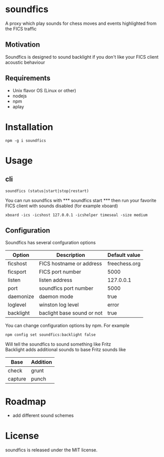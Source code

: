 # soundfics
A proxy which play sounds for chess moves and events highlighted from the FICS traffic
## Motivation
Soundfics is designed to sound backlight&nbsp;if you don't like your FICS client acoustic behaviour
## Requirements
- Unix flavor OS (Linux or other)
- nodejs
- npm
- aplay

# Installation
```
npm -g i soundfics
```
# Usage
## cli
```
soundfics (status|start|stop|restart)
```
You can run soundfics with *** soundfics start ***
then run your favorite FICS client with sounds disabled (for example xboard)
```
xboard -ics -icshost 127.0.0.1 -icshelper timeseal -size medium
```
## Configuration
Soundfics has several confguration options

|Option|Description|Default value|
|------|-----------|-------------|
|ficshost|FICS hostname or address|freechess.org|
|ficsport|FICS port number|5000|
|listen|listen address|127.0.0.1|
|port|soundfics port number|5000|
|daemonize|daemon mode|true|
|loglevel|winston log level|error|
|backlight|baclight base sound or not|true|

You can change configuration options by npm.
For example
```
npm config set soundfics:backlight false
```
Will tell the soundfics to sound something like Fritz<br>
Backlight adds additional sounds to base Fritz sounds like

|Base|Addition|
|----|------|
|check|grunt|
|capture|punch|

# Roadmap
- add different sound schemes

# License
soundfics is released under the MIT license.
